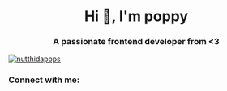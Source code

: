 <h1 align="center">Hi 👋, I'm poppy</h1>
<h3 align="center">A passionate frontend developer from <3</h3>

<p align="left"> <a href="https://github.com/ryo-ma/github-profile-trophy"><img src="https://github-profile-trophy.vercel.app/?username=nutthidapops" alt="nutthidapops" /></a> </p>

<h3 align="left">Connect with me:</h3>
<p align="left">
</p>
